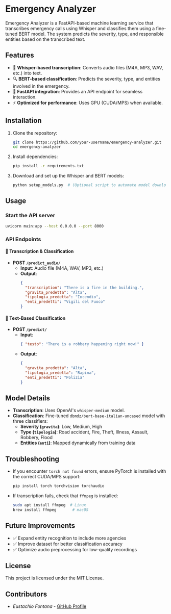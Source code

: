 # Emergency Analyzer

Emergency Analyzer is a FastAPI-based machine learning service that transcribes emergency calls using Whisper and classifies them using a fine-tuned BERT model. The system predicts the severity, type, and responsible entities based on the transcribed text.

## Features

- 📌 **Whisper-based transcription**: Converts audio files (M4A, MP3, WAV, etc.) into text.
- 🔍 **BERT-based classification**: Predicts the severity, type, and entities involved in the emergency.
- 🚀 **FastAPI integration**: Provides an API endpoint for seamless interaction.
- ⚡ **Optimized for performance**: Uses GPU (CUDA/MPS) when available.

## Installation

1. Clone the repository:
   ```sh
   git clone https://github.com/your-username/emergency-analyzer.git
   cd emergency-analyzer
   ```
2. Install dependencies:
   ```sh
   pip install -r requirements.txt
   ```
3. Download and set up the Whisper and BERT models:
   ```sh
   python setup_models.py  # (Optional script to automate model downloads)
   ```

## Usage

### Start the API server
```sh
uvicorn main:app --host 0.0.0.0 --port 8000
```

### API Endpoints

#### 🔹 Transcription & Classification
- **POST `/predict_audio/`**
  - **Input**: Audio file (M4A, WAV, MP3, etc.)
  - **Output**:
    ```json
    {
      "transcription": "There is a fire in the building.",
      "gravita_predetta": "Alta",
      "tipologia_predetta": "Incendio",
      "enti_predetti": "Vigili del Fuoco"
    }
    ```

#### 🔹 Text-Based Classification
- **POST `/predict/`**
  - **Input**:
    ```json
    { "testo": "There is a robbery happening right now!" }
    ```
  - **Output**:
    ```json
    {
      "gravita_predetta": "Alta",
      "tipologia_predetta": "Rapina",
      "enti_predetti": "Polizia"
    }
    ```

## Model Details

- **Transcription**: Uses OpenAI's `whisper-medium` model.
- **Classification**: Fine-tuned `dbmdz/bert-base-italian-uncased` model with three classifiers:
  - **Severity (`gravita`)**: Low, Medium, High
  - **Type (`tipologia`)**: Road accident, Fire, Theft, Illness, Assault, Robbery, Flood
  - **Entities (`enti`)**: Mapped dynamically from training data

## Troubleshooting

- If you encounter `torch not found` errors, ensure PyTorch is installed with the correct CUDA/MPS support:
  ```sh
  pip install torch torchvision torchaudio
  ```
- If transcription fails, check that `ffmpeg` is installed:
  ```sh
  sudo apt install ffmpeg  # Linux
  brew install ffmpeg       # macOS
  ```

## Future Improvements

- ✅ Expand entity recognition to include more agencies
- ✅ Improve dataset for better classification accuracy
- ✅ Optimize audio preprocessing for low-quality recordings

## License

This project is licensed under the MIT License.

## Contributors

- *Eustachio Fontana* - [GitHub Profile](https://github.com/UccioFontana)

